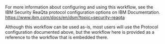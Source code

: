For more information about configuring and using this workflow, see the IBM Security ReaQta protocol configuration options on IBM Documentation. https://www.ibm.com/docs/en/dsm?topic=security-reaqta

Although this workflow can be used as-is, most users will use the Protocol configuration documented above, but the workflow here is provided as a reference to the workflow that is embedded there.
